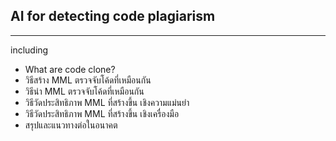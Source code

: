 ## AI for detecting code plagiarism
***
including 
* What are code clone?
* วิธีสร้าง MML ตรวจจับโค้ดที่เหมือนกัน
* วิธีนำ MML ตรวจจับโค้ดที่เหมือนกัน
* วิธีวัดประสิทธิภาพ MML ที่สร้างขึ้น เชิงความแม่นยำ
* วิธีวัดประสิทธิภาพ MML ที่สร้างขึ้น เชิงเครื่องมือ
* สรุปและแนวทางต่อในอนาคต
